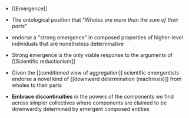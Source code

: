 - [[Emergence]]
- The ontological position that "*Wholes are more than the sum of their parts*"
- endorse a "strong emergence" in composed properties of higher-level individuals that are nonetheless determinative
- Strong emergence is the only viable response to the arguments of [[Scientific reductionism]]
- Given the [[conditioned view of aggregation]] scientific emergentists endorse a novel kind of [[downward determination (machresis)]] from wholes to their parts

- **Embrace discontinuities** in the powers of the components we find across simpler collectives where components are claimed to be downwardly determined by emergent composed entities 